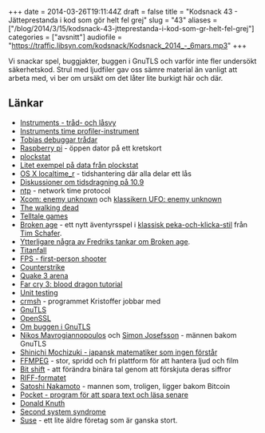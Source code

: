 +++
date = 2014-03-26T19:11:44Z
draft = false
title = "Kodsnack 43 - Jätteprestanda i kod som gör helt fel grej"
slug = "43"
aliases = ["/blog/2014/3/15/kodsnack-43-jtteprestanda-i-kod-som-gr-helt-fel-grej"]
categories = ["avsnitt"]
audiofile = "https://traffic.libsyn.com/kodsnack/Kodsnack_2014_-_6mars.mp3"
+++

Vi snackar spel, buggjakter, buggen i GnuTLS och varför inte fler undersökt säkerhetskod. Strul med ljudfiler gav oss sämre material än vanligt att arbeta med, vi ber om ursäkt om det låter lite burkigt här och där.

## Länkar ##

* [Instruments - tråd- och låsvy](https://developer.apple.com/library/mac/documentation/AnalysisTools/Reference/Instruments_User_Reference/ThreadStates/ThreadStates.html)
* [Instruments time profiler-instrument](https://developer.apple.com/library/mac/documentation/AnalysisTools/Reference/Instruments_User_Reference/TimeProfilerInstrument/TimeProfilerInstrument.html)
* [Tobias debuggar trådar](http://bjoreman.com/images/tobiasThreads.png)
* [Raspberry pi](http://en.wikipedia.org/wiki/Raspberry_Pi) - öppen dator på ett kretskort
* [plockstat](http://www.lehman.cuny.edu/cgi-bin/man-cgi?plockstat+1)
* [Litet exempel på data från plockstat](https://gist.github.com/tru/9397446)
* [OS X localtime_r](https://developer.apple.com/library/mac/documentation/Darwin/Reference/Manpages/man3/localtime.3.html) - tidshantering där alla delar ett lås
* [Diskussioner om tidsdragning på 10.9](http://apple.stackexchange.com/questions/117844/clock-wont-keep-time-after-mavericks-installation)
* [ntp](http://en.wikipedia.org/wiki/Network_Time_Protocol) - network time protocol
* [Xcom: enemy unknown](http://www.xcom.com/enemyunknown/entry) och [klassikern UFO: enemy unknown](http://en.wikipedia.org/wiki/UFO:_Enemy_Unknown)
* [The walking dead](https://www.telltalegames.com/walkingdead/)
* [Telltale games](https://www.telltalegames.com)
* [Broken age](http://www.brokenagegame.com) - ett nytt äventyrsspel i [klassisk peka-och-klicka-stil](http://en.wikipedia.org/wiki/Point-and-click_adventure_game#Point-and-click_adventure) från [Tim Schafer](http://en.wikipedia.org/wiki/Tim_Schafer).
* [Ytterligare några av Fredriks tankar om Broken age](http://www.bjoreman.com/thoughts/doubleFineJourney.html).
* [Titanfall](http://www.titanfall.com)
* [FPS - first-person shooter](http://en.wikipedia.org/wiki/First_person_shooterhttp://en.wikipedia.org/wiki/CounterStrike)
* [Counterstrike](http://en.wikipedia.org/wiki/CounterStrike)
* [Quake 3 arena](http://en.wikipedia.org/wiki/Quake_3)
* [Far cry 3: blood dragon tutorial](https://www.youtube.com/watch?v=pItOJfE_GYg)
* [Unit testing](http://en.wikipedia.org/wiki/Unit_testing)
* [crmsh](http://crmsh.nongnu.org) - programmet Kristoffer jobbar med
* [GnuTLS](http://en.wikipedia.org/wiki/GnuTLS)
* [OpenSSL](https://www.openssl.org)
* [Om buggen i GnuTLS](http://blog.existentialize.com/the-story-of-the-gnutls-bug.html)
* [Nikos Mavrogiannopoulos](http://nmav.gnutls.org) och [Simon Josefsson](http://josefsson.org) - männen bakom GnuTLS
* [Shinichi Mochizuki - japansk matematiker som ingen förstår](http://www.tokyotimes.com/2012/a-mysterious-mind-from-japan-puzzles-mathematicians/)
* [FFMPEG](http://www.ffmpeg.org) - stor, spridd och fri plattform för att hantera ljud och film
* [Bit shift](http://en.wikipedia.org/wiki/Bitwise_operation#Bit_shifts) - att förändra binära tal genom att förskjuta deras siffror
* [RIFF-formatet](http://en.wikipedia.org/wiki/Resource_Interchange_File_Formathttps://getpocket.com)
* [Satoshi Nakamoto](http://mag.newsweek.com/2014/03/14/bitcoin-satoshi-nakamoto.html) - mannen som, troligen, ligger bakom Bitcoin
* [Pocket - program för att spara text och läsa senare](https://getpocket.com)
* [Donald Knuth](http://en.wikipedia.org/wiki/Donald_Knuth)
* [Second system syndrome](http://en.wikipedia.org/wiki/Second-system_effect)
* [Suse](https://www.suse.com) - ett lite äldre företag som är ganska stort.

